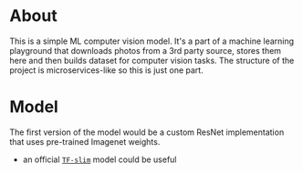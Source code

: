 # About
This is a simple ML computer vision model. It's a part of a machine learning playground that downloads photos from a 3rd party source, stores them here and then builds dataset for computer vision tasks. The structure of the project is microservices-like so this is just one part.



# Model
The first version of the model would be  a custom ResNet implementation that uses
pre-trained Imagenet weights.

* an official [`TF-slim`](https://github.com/tensorflow/models/tree/master/research/slim) model could be useful
